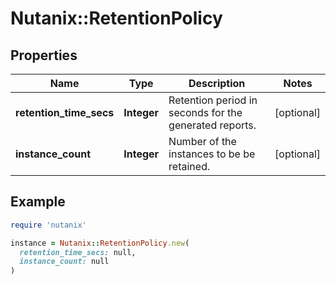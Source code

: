 # Nutanix::RetentionPolicy

## Properties

| Name | Type | Description | Notes |
| ---- | ---- | ----------- | ----- |
| **retention_time_secs** | **Integer** | Retention period in seconds for the generated reports. | [optional] |
| **instance_count** | **Integer** | Number of the instances to be be retained. | [optional] |

## Example

```ruby
require 'nutanix'

instance = Nutanix::RetentionPolicy.new(
  retention_time_secs: null,
  instance_count: null
)
```

